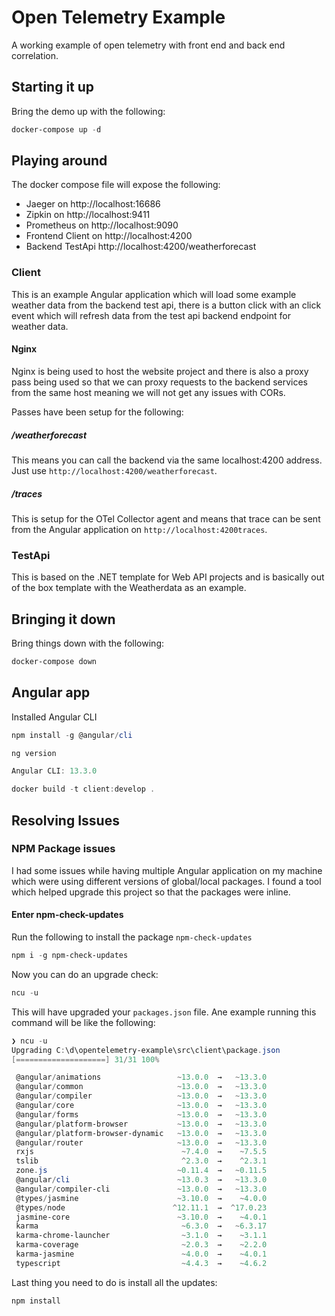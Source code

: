 # Open Telemetry Example

A working example of open telemetry with front end and back end correlation. 

## Starting it up

Bring the demo up with the following:

```powershell
docker-compose up -d
```

## Playing around

The docker compose file will expose the following:

- Jaeger on http://localhost:16686
- Zipkin on http://localhost:9411
- Prometheus on http://localhost:9090
- Frontend Client on http://localhost:4200
- Backend TestApi http://localhost:4200/weatherforecast

### Client

This is an example Angular application which will load some example weather data from the backend test api, there is a button click with an click event which will refresh data from the test api backend endpoint for weather data.

#### Nginx

Nginx is being used to host the website project and there is also a proxy pass being used so that we can proxy requests to the backend services from the same host meaning we will not get any issues with CORs.

Passes have been setup for the following:

##### /weatherforecast

This means you can call the backend via the same localhost:4200 address. Just use `http://localhost:4200/weatherforecast`.

##### /traces

This is setup for the OTel Collector agent and means that trace can be sent from the Angular application on `http://localhost:4200traces`.

### TestApi

This is based on the .NET template for Web API projects and is basically out of the box template with the Weatherdata as an example.

## Bringing it down

Bring things down with the following:

```powershell
docker-compose down
```

## Angular app

Installed Angular CLI

```powershell
npm install -g @angular/cli

ng version

Angular CLI: 13.3.0
```

```powershell
docker build -t client:develop .
```

## Resolving Issues

### NPM Package issues

I had some issues while having multiple Angular application on my machine which were using different versions of global/local packages. I found a tool which helped upgrade this project so that the packages were inline.

#### Enter npm-check-updates

Run the following to install the package `npm-check-updates`

```powershell
npm i -g npm-check-updates
```

Now you can do an upgrade check:

```powershell
ncu -u
```

This will have upgraded your `packages.json` file. Ane example running this command will be like the following:

```powershell
❯ ncu -u
Upgrading C:\d\opentelemetry-example\src\client\package.json
[====================] 31/31 100%

 @angular/animations                 ~13.0.0  →   ~13.3.0
 @angular/common                     ~13.0.0  →   ~13.3.0
 @angular/compiler                   ~13.0.0  →   ~13.3.0
 @angular/core                       ~13.0.0  →   ~13.3.0
 @angular/forms                      ~13.0.0  →   ~13.3.0
 @angular/platform-browser           ~13.0.0  →   ~13.3.0
 @angular/platform-browser-dynamic   ~13.0.0  →   ~13.3.0
 @angular/router                     ~13.0.0  →   ~13.3.0
 rxjs                                 ~7.4.0  →    ~7.5.5
 tslib                                ^2.3.0  →    ^2.3.1
 zone.js                             ~0.11.4  →   ~0.11.5
 @angular/cli                        ~13.0.3  →   ~13.3.0
 @angular/compiler-cli               ~13.0.0  →   ~13.3.0
 @types/jasmine                      ~3.10.0  →    ~4.0.0
 @types/node                        ^12.11.1  →  ^17.0.23
 jasmine-core                        ~3.10.0  →    ~4.0.1
 karma                                ~6.3.0  →   ~6.3.17
 karma-chrome-launcher                ~3.1.0  →    ~3.1.1
 karma-coverage                       ~2.0.3  →    ~2.2.0
 karma-jasmine                        ~4.0.0  →    ~4.0.1
 typescript                           ~4.4.3  →    ~4.6.2
 ```

 Last thing you need to do is install all the updates:

 ```powershell
 npm install
 ```